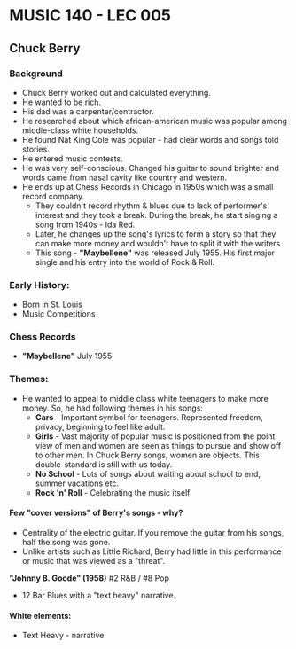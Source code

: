 # MUSIC 140 - LEC 005
## Chuck Berry

### Background
- Chuck Berry worked out and calculated everything.
- He wanted to be rich.
- His dad was a carpenter/contractor.
- He researched about which african-american music was popular among middle-class white households.
- He found Nat King Cole was popular - had clear words and songs told stories.
- He entered music contests.
- He was very self-conscious. Changed his guitar to sound brighter and words came from nasal cavity like country and western.
- He ends up at Chess Records in Chicago in 1950s which was a small record company.
  - They couldn't record rhythm & blues due to lack of performer's interest and they took a break. During the break, he start singing a song from 1940s - Ida Red.
  - Later, he changes up the song's lyrics to form a story so that they can make more money and wouldn't have to split it with the writers
  - This song - **"Maybellene"** was released July 1955. His first major single and his entry into the world of Rock & Roll.

### Early History:
- Born in St. Louis
- Music Competitions 

### Chess Records
- **"Maybellene"** July 1955

### Themes:
- He wanted to appeal to middle class white teenagers to make more money. So, he had following themes in his songs:
  - **Cars** - Important symbol for teenagers. Represented freedom, privacy, beginning to feel like adult.
  - **Girls** - Vast majority of popular music is positioned from the point view of men and women are seen as things to pursue and show off to other men. In Chuck Berry songs, women are objects. This double-standard is still with us today.
  - **No School** - Lots of songs about waiting about school to end, summer vacations etc.
  - **Rock 'n' Roll** - Celebrating the music itself

#### Few "cover versions" of Berry's songs - why?
- Centrality of the electric guitar. If you remove the guitar from his songs, half the song was gone.
- Unlike artists such as Little Richard, Berry had little in this performance or music that was viewed as a "threat".

**"Johnny B. Goode" (1958)** #2 R&B / #8 Pop
- 12 Bar Blues with a "text heavy" narrative.

#### White elements:
- Text Heavy - narrative
<!--stackedit_data:
eyJoaXN0b3J5IjpbLTk4NDg3ODA4MCwxOTQ3Mzc1NTgzLDEwMD
c1NzEzOSwxOTE2NjUxMzUyLC0xMzA1NDM5OTY5XX0=
-->